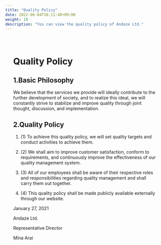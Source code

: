 ```yaml
---
title: "Quality Policy"
date: 2022-06-04T16:11:48+09:00
weight: 10
description: "You can view the quality policy of Andaze Ltd."
---
```

<div amp-fx="fade-in" data-duration="500ms" class='container' style="padding: 25px">
<h1 class="inline">Quality Policy</h1>

<div class="mt-16 mb-8">
<h2>1.Basic Philosophy</h2>

We believe that the services we provide will ideally contribute to the further development of society, and to realize this ideal, we will constantly strive to stabilize and improve quality through joint thought, discussion, and implementation.
</div>

<div class="mt-8 mb-32">
<h2>2.Quality Policy</h2>

1. (1) To achieve this quality policy, we will set quality targets and conduct activities to achieve them.

2. (2) We shall aim to improve customer satisfaction, conform to requirements, and continuously improve the effectiveness of our quality management system.

3. (3) All of our employees shall be aware of their respective roles and responsibilities regarding quality management and shall carry them out together.

4. (4) This quality policy shall be made publicly available externally through our website.
</div>

<div class="text-right">

January 27, 2021

Andaze Ltd.

Representative Director

Mina Arai
</div>
</div>